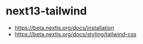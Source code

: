 # next13-tailwind

- https://beta.nextjs.org/docs/installation
- https://beta.nextjs.org/docs/styling/tailwind-css